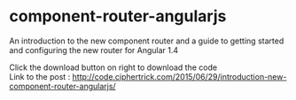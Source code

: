 # component-router-angularjs
An introduction to the new component router and a guide to getting started and configuring the new router for Angular 1.4


Click the download button on right to download the code </br>
Link to the post : http://code.ciphertrick.com/2015/06/29/introduction-new-component-router-angularjs/
